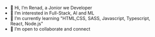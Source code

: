 - 👋 Hi, I’m Renad, a Jonior we Developer 
- 👀 I’m interested in Full-Stack, AI and ML 
- 🌱 I’m currently learning "HTML,CSS, SASS, Javascript, Typescript, React, Node.js"
- 💞️ I’m open to collaborate and connect 


<!---
Renad-B/Renad-B is a ✨ special ✨ repository because its `README.md` (this file) appears on your GitHub profile.
You can click the Preview link to take a look at your changes.
--->
